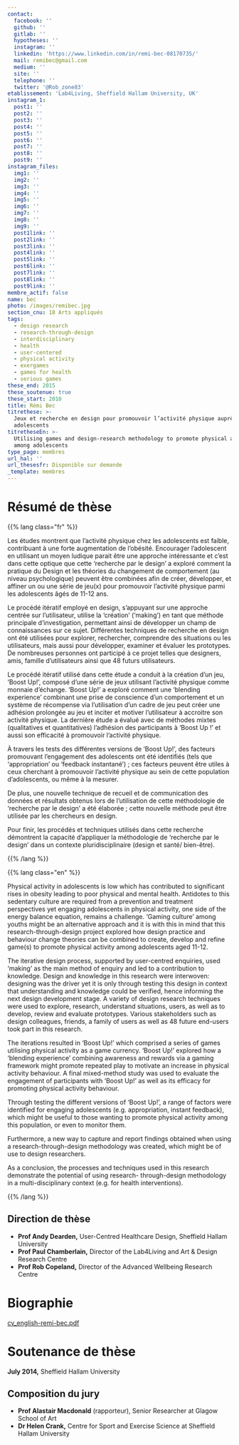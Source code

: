 ```yaml
---
contact:
  facebook: ''
  github: ''
  gitlab: ''
  hypotheses: ''
  instagram: ''
  linkedin: 'https://www.linkedin.com/in/remi-bec-08170735/'
  mail: remibec@gmail.com
  medium: ''
  site: ''
  telephone: ''
  twitter: '@Rob_zone83'
etablissement: 'Lab4Living, Sheffield Hallam University, UK'
instagram_1:
  post1: ''
  post2: ''
  post3: ''
  post4: ''
  post5: ''
  post6: ''
  post7: ''
  post8: ''
  post9: ''
instagram_files:
  img1: ''
  img2: ''
  img3: ''
  img4: ''
  img5: ''
  img6: ''
  img7: ''
  img8: ''
  img9: ''
  post1link: ''
  post2link: ''
  post3link: ''
  post4link: ''
  post5link: ''
  post6link: ''
  post7link: ''
  post8link: ''
  post9link: ''
membre_actif: false
name: bec
photo: /images/remibec.jpg
section_cnu: 18 Arts appliqués
tags:
  - design research
  - research-through-design
  - interdisciplinary
  - health
  - user-centered
  - physical activity
  - exergames
  - games for health
  - serious games
these_end: 2015
these_soutenue: true
these_start: 2010
title: Rémi Bec
titrethese: >-
  Jeux et recherche en design pour promouvoir l’activité physique auprès des
  adolescents
titretheseEn: >-
  Utilising games and design-research methodology to promote physical activity
  among adolescents
type_page: membres
url_hal: ''
url_thesesfr: Disponible sur demande
_template: membres
---
```


<!-- Supprimer les parties non remplies (supprimer les blocks de lang s'il n'y a pas deux langues). Tu es libre d'ajouter ce que tu veux à cette partie -->

# Résumé de thèse

{{% lang class="fr" %}}

Les études montrent que l’activité physique chez les adolescents est faible, contribuant à une forte augmentation de l’obésité. Encourager l’adolescent en utilisant un moyen ludique parait être une approche intéressante et c’est dans cette optique que cette ‘recherche par le design’ a exploré comment la pratique du Design et les théories du changement de comportement (au niveau psychologique) peuvent être combinées afin de créer, développer, et affiner un ou une série de jeu(x) pour promouvoir l’activité physique parmi les adolescents âgés de 11-12 ans.

Le procédé itératif employé en design, s’appuyant sur une approche centrée sur l’utilisateur, utilise la ‘création’ (‘making’) en tant que méthode principale d’investigation, permettant ainsi de développer un champ de connaissances sur ce sujet. Différentes techniques de recherche en design ont été utilisées pour explorer, rechercher, comprendre des situations ou les utilisateurs, mais aussi pour développer, examiner et évaluer les prototypes. De nombreuses personnes ont participé à ce projet telles que designers, amis, famille d’utilisateurs ainsi que 48 futurs utilisateurs.

Le procédé itératif utilisé dans cette étude a conduit à la création d’un jeu, ‘Boost Up!’, composé d’une série de jeux utilisant l’activité physique comme monnaie d’échange. ‘Boost Up!’ a exploré comment une ‘blending experience’ combinant une prise de conscience d’un comportement et un système de récompense via l’utilisation d’un cadre de jeu peut créer une adhésion prolongée au jeu et inciter et motiver l’utilisateur à accroitre son activité physique. La dernière étude a évalué avec de méthodes mixtes (qualitatives et quantitatives) l’adhésion des participants à ‘Boost Up !’ et aussi son efficacité à promouvoir l’activité physique.

À travers les tests des différentes versions de ‘Boost Up!’, des facteurs promouvant l’engagement des adolescents ont été identifiés (tels que ‘appropriation’ ou ‘feedback instantané’) ; ces facteurs peuvent être utiles à ceux cherchant à promouvoir l’activité physique au sein de cette population d’adolescents, ou même à la mesurer.

De plus, une nouvelle technique de recueil et de communication des données et résultats obtenus lors de l’utilisation de cette méthodologie de ‘recherche par le design’ a été élaborée ; cette nouvelle méthode peut être utilisée par les chercheurs en design.

Pour finir, les procédés et techniques utilisés dans cette recherche démontrent la capacité d’appliquer la méthodologie de ‘recherche par le design’ dans un contexte pluridisciplinaire (design et santé/ bien-être).

{{% /lang %}}

{{% lang class="en" %}}

Physical activity in adolescents is low which has contributed to significant rises in obesity leading to poor physical and mental health. Antidotes to this sedentary culture are required from a prevention and treatment perspectives yet engaging adolescents in physical activity, one side of the energy balance equation, remains a challenge. ‘Gaming culture’ among youths might be an alternative approach and it is with this in mind that this research-through-design project explored how design practice and behaviour change theories can be combined to create, develop and refine game(s) to promote physical activity among adolescents aged 11-12.

The iterative design process, supported by user-centred enquiries, used ‘making’ as the main method of enquiry and led to a contribution to knowledge. Design and knowledge in this research were interwoven: designing was the driver yet it is only through testing this design in context that understanding and knowledge could be verified, hence informing the next design development stage. A variety of design research techniques were used to explore, research, understand situations, users, as well as to develop, review and evaluate prototypes. Various stakeholders such as design colleagues, friends, a family of users as well as 48 future end-users took part in this research.

The iterations resulted in ‘Boost Up!’ which comprised a series of games utilising physical activity as a game currency. ‘Boost Up!’ explored how a ‘blending experience’ combining awareness and rewards via a gaming framework might promote repeated play to motivate an increase in physical activity behaviour. A final mixed-method study was used to evaluate the engagement of participants with ‘Boost Up!’ as well as its efficacy for promoting physical activity behaviour.

Through testing the different versions of ‘Boost Up!’, a range of factors were identified for engaging adolescents (e.g. appropriation, instant feedback), which might be useful to those wanting to promote physical activity among this population, or even to monitor them.

Furthermore, a new way to capture and report findings obtained when using a research-through-design methodology was created, which might be of use to design researchers.

As a conclusion, the processes and techniques used in this research demonstrate the potential of using research- through-design methodology in a multi-disciplinary context (e.g. for health interventions).

{{% /lang %}}

## Direction de thèse

* **Prof Andy Dearden,** User-Centred Healthcare Design, Sheffield Hallam University
* **Prof Paul Chamberlain,** Director of the Lab4Living and Art & Design Research Centre
* **Prof Rob Copeland,** Director of the Advanced Wellbeing Research Centre

# Biographie

[cv_english-remi-bec.pdf](/images/cv_english-remi-bec.pdf "cv_english-remi-bec.pdf")

# Soutenance de thèse

**July 2014,** Sheffield Hallam University

## Composition du jury

* **Prof Alastair Macdonald** (rapporteur), Senior Researcher at Glagow School of Art
* **Dr Helen Crank,** Centre for Sport and Exercise Science at Sheffield Hallam University

